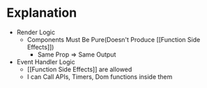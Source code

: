 # Explanation

- Render Logic
    - Components Must Be Pure(Doesn't Produce [[Function Side Effects]])
        - Same Prop => Same Output
- Event Handler Logic
    - [[Function Side Effects]] are allowed
    - I can Call APIs, Timers, Dom functions inside them
